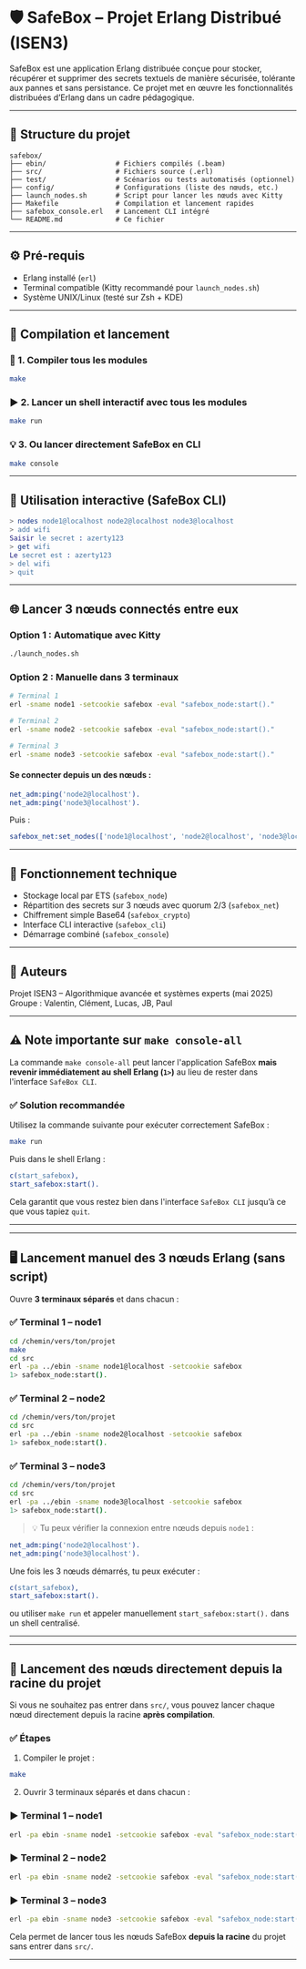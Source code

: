 
# 🛡️ SafeBox – Projet Erlang Distribué (ISEN3)

SafeBox est une application Erlang distribuée conçue pour stocker, récupérer et supprimer des secrets textuels de manière sécurisée, tolérante aux pannes et sans persistance. Ce projet met en œuvre les fonctionnalités distribuées d’Erlang dans un cadre pédagogique.

---

## 📁 Structure du projet

```
safebox/
├── ebin/                 # Fichiers compilés (.beam)
├── src/                  # Fichiers source (.erl)
├── test/                 # Scénarios ou tests automatisés (optionnel)
├── config/               # Configurations (liste des nœuds, etc.)
├── launch_nodes.sh       # Script pour lancer les nœuds avec Kitty
├── Makefile              # Compilation et lancement rapides
├── safebox_console.erl   # Lancement CLI intégré
└── README.md             # Ce fichier
```

---

## ⚙️ Pré-requis

- Erlang installé (`erl`)
- Terminal compatible (Kitty recommandé pour `launch_nodes.sh`)
- Système UNIX/Linux (testé sur Zsh + KDE)

---

## 🚀 Compilation et lancement

### 🔧 1. Compiler tous les modules
```bash
make
```

### ▶️ 2. Lancer un shell interactif avec tous les modules
```bash
make run
```

### 💡 3. Ou lancer directement SafeBox en CLI
```bash
make console
```

---

## 🧪 Utilisation interactive (SafeBox CLI)

```erlang
> nodes node1@localhost node2@localhost node3@localhost
> add wifi
Saisir le secret : azerty123
> get wifi
Le secret est : azerty123
> del wifi
> quit
```

---

## 🌐 Lancer 3 nœuds connectés entre eux

### Option 1 : Automatique avec Kitty
```bash
./launch_nodes.sh
```

### Option 2 : Manuelle dans 3 terminaux
```bash
# Terminal 1
erl -sname node1 -setcookie safebox -eval "safebox_node:start()."

# Terminal 2
erl -sname node2 -setcookie safebox -eval "safebox_node:start()."

# Terminal 3
erl -sname node3 -setcookie safebox -eval "safebox_node:start()."
```

#### Se connecter depuis un des nœuds :
```erlang
net_adm:ping('node2@localhost').
net_adm:ping('node3@localhost').
```

Puis :
```erlang
safebox_net:set_nodes(['node1@localhost', 'node2@localhost', 'node3@localhost']).
```

---

## 💾 Fonctionnement technique

- Stockage local par ETS (`safebox_node`)
- Répartition des secrets sur 3 nœuds avec quorum 2/3 (`safebox_net`)
- Chiffrement simple Base64 (`safebox_crypto`)
- Interface CLI interactive (`safebox_cli`)
- Démarrage combiné (`safebox_console`)

---

## 👥 Auteurs

Projet ISEN3 – Algorithmique avancée et systèmes experts (mai 2025)  
Groupe : Valentin, Clément, Lucas, JB, Paul

---

## ⚠️ Note importante sur `make console-all`

La commande `make console-all` peut lancer l'application SafeBox **mais revenir immédiatement au shell Erlang (`1>`)** au lieu de rester dans l'interface `SafeBox CLI`.

### ✅ Solution recommandée

Utilisez la commande suivante pour exécuter correctement SafeBox :

```bash
make run
```

Puis dans le shell Erlang :

```erlang
c(start_safebox),
start_safebox:start().
```

Cela garantit que vous restez bien dans l'interface `SafeBox CLI` jusqu’à ce que vous tapiez `quit`.

---

---

## 🖥️ Lancement manuel des 3 nœuds Erlang (sans script)

Ouvre **3 terminaux séparés** et dans chacun :

### ✅ Terminal 1 – node1
```bash
cd /chemin/vers/ton/projet
make
cd src
erl -pa ../ebin -sname node1@localhost -setcookie safebox
1> safebox_node:start().
```

### ✅ Terminal 2 – node2
```bash
cd /chemin/vers/ton/projet
cd src
erl -pa ../ebin -sname node2@localhost -setcookie safebox
1> safebox_node:start().
```

### ✅ Terminal 3 – node3
```bash
cd /chemin/vers/ton/projet
cd src
erl -pa ../ebin -sname node3@localhost -setcookie safebox
1> safebox_node:start().
```

> 💡 Tu peux vérifier la connexion entre nœuds depuis `node1` :
```erlang
net_adm:ping('node2@localhost').
net_adm:ping('node3@localhost').
```

Une fois les 3 nœuds démarrés, tu peux exécuter :
```erlang
c(start_safebox),
start_safebox:start().
```
ou utiliser `make run` et appeler manuellement `start_safebox:start().` dans un shell centralisé.

---

---

## 🚀 Lancement des nœuds directement depuis la racine du projet

Si vous ne souhaitez pas entrer dans `src/`, vous pouvez lancer chaque nœud directement depuis la racine **après compilation**.

### ✅ Étapes

1. Compiler le projet :
```bash
make
```

2. Ouvrir 3 terminaux séparés et dans chacun :

### ▶️ Terminal 1 – node1
```bash
erl -pa ebin -sname node1 -setcookie safebox -eval "safebox_node:start(), timer:sleep(infinity)."
```

### ▶️ Terminal 2 – node2
```bash
erl -pa ebin -sname node2 -setcookie safebox -eval "safebox_node:start(), timer:sleep(infinity)."
```

### ▶️ Terminal 3 – node3
```bash
erl -pa ebin -sname node3 -setcookie safebox -eval "safebox_node:start(), timer:sleep(infinity)."
```

Cela permet de lancer tous les nœuds SafeBox **depuis la racine** du projet sans entrer dans `src/`.

---
